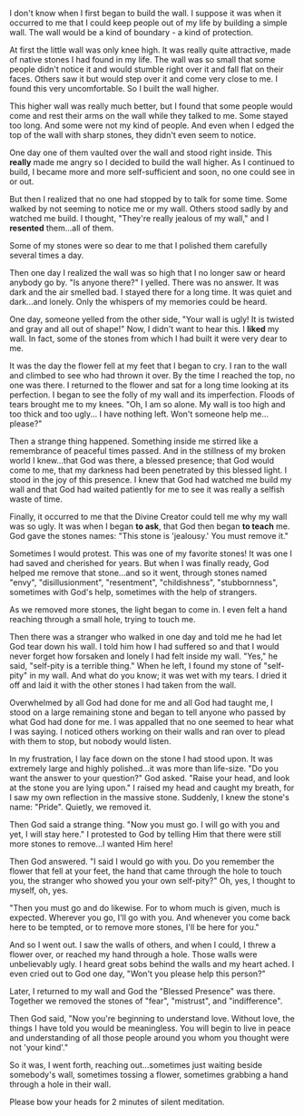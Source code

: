 I don't know when I first began to build the wall. I suppose it was when 
it occurred to me that I could keep people out of my life by building a 
simple wall. The wall would be a kind of boundary - a kind of 
protection.

At first the little wall was only knee high. It was really quite 
attractive, made of native stones I had found in my life. The wall was 
so small that some people didn't notice it and would stumble right over 
it and fall flat on their faces. Others saw it but would step over it 
and come very close to me. I found this very uncomfortable. So I built 
the wall higher.

This higher wall was really much better, but I found that some people 
would come and rest their arms on the wall while they talked to me. Some 
stayed too long. And some were not my kind of people. And even when I 
edged the top of the wall with sharp stones, they didn't even seem to 
notice.

One day one of them vaulted over the wall and stood right inside. This 
**really** made me angry so I decided to build the wall higher. As I 
continued to build, I became more and more self-sufficient and soon, no 
one could see in or out.

But then I realized that no one had stopped by to talk for some time. 
Some walked by not seeming to notice me or my wall. Others stood sadly 
by and watched me build. I thought, "They're really jealous of my wall," 
and I **resented** them...all of them.

Some of my stones were so dear to me that I polished them carefully 
several times a day.

Then one day I realized the wall was so high that I no longer saw or 
heard anybody go by. "Is anyone there?" I yelled. There was no answer. 
It was dark and the air smelled bad. I stayed there for a long time. It 
was quiet and dark...and lonely. Only the whispers of my memories could 
be heard.

One day, someone yelled from the other side, "Your wall is ugly! It is 
twisted and gray and all out of shape!" Now, I didn't want to hear this. 
I **liked** my wall. In fact, some of the stones from which I had built it 
were very dear to me.

It was the day the flower fell at my feet that I began to cry. I ran to 
the wall and climbed to see who had thrown it over. By the time I 
reached the top, no one was there. I returned to the flower and sat for 
a long time looking at its perfection. I began to see the folly of my 
wall and its imperfection. Floods of tears brought me to my knees. "Oh, 
I am so alone. My wall is too high and too thick and too ugly... I have 
nothing left. Won't someone help me... please?"

Then a strange thing happened. Something inside me stirred like a 
remembrance of peaceful times passed. And in the stillness of my broken 
world I knew...that God was there, a blessed presence; that God would come to 
me, that my darkness had been penetrated by this blessed light. I stood 
in the joy of this presence. I knew that God had watched me build my 
wall and that God had waited patiently for me to see it was really a 
selfish waste of time.

Finally, it occurred to me that the Divine Creator could tell me why my 
wall was so ugly. It was when I began **to ask**, that God then began **to 
teach** me. God gave the stones names: "This stone is 'jealousy.' You 
must remove it."

Sometimes I would protest. This was one of my favorite stones! It was 
one I had saved and cherished for years. But when I was finally ready, 
God helped me remove that stone...and so it went, through stones named 
"envy", "disillusionment", "resentment", "childishness", "stubbornness", 
sometimes with God's help, sometimes with the help of strangers.

As we removed more stones, the light began to come in. I even felt a 
hand reaching through a small hole, trying to touch me.

Then there was a stranger who walked in one day and told me he had let 
God tear down his wall. I told him how I had suffered so and that I 
would never forget how forsaken and lonely I had felt inside my wall. 
"Yes," he said, "self-pity is a terrible thing." When he left, I found 
my stone of "self-pity" in my wall. And what do you know; it was wet 
with my tears. I dried it off and laid it with the other stones I had 
taken from the wall.

Overwhelmed by all God had done for me and all God had taught me, I 
stood on a large remaining stone and began to tell anyone who passed by 
what God had done for me. I was appalled that no one seemed to hear what 
I was saying. I noticed others working on their walls and ran over to 
plead with them to stop, but nobody would listen.

In my frustration, I lay face down on the stone I had stood upon. It was 
extremely large and highly polished...it was more than life-size. "Do 
you want the answer to your question?" God asked. "Raise your head, and 
look at the stone you are lying upon." I raised my head and caught my 
breath, for I saw my own reflection in the massive stone. Suddenly, I 
knew the stone's name: "Pride". Quietly, we removed it.

Then God said a strange thing. "Now you must go. I will go with you and 
yet, I will stay here." I protested to God by telling Him that there 
were still more stones to remove...I wanted Him here!

Then God answered. "I said I would go with you. Do you remember the 
flower that fell at your feet, the hand that came through the hole to 
touch you, the stranger who showed you your own self-pity?" Oh, yes, I 
thought to myself, oh, yes.

"Then you must go and do likewise. For to whom much is given, much is 
expected. Wherever you go, I'll go with you. And whenever you come back 
here to be tempted, or to remove more stones, I'll be here for you."

And so I went out. I saw the walls of others, and when I could, I threw 
a flower over, or reached my hand through a hole. Those walls were 
unbelievably ugly. I heard great sobs behind the walls and my heart 
ached. I even cried out to God one day, "Won't you please help this 
person?"

Later, I returned to my wall and God the "Blessed Presence" was there. 
Together we removed the stones of "fear", "mistrust", and 
"indifference".

Then God said, "Now you're beginning to understand love. Without love, 
the things I have told you would be meaningless. You will begin to live 
in peace and understanding of all those people around you whom you 
thought were not 'your kind'."

So it was, I went forth, reaching out...sometimes just waiting beside 
somebody's wall, sometimes tossing a flower, sometimes grabbing a hand 
through a hole in their wall.

Please bow your heads for 2 minutes of silent meditation.

